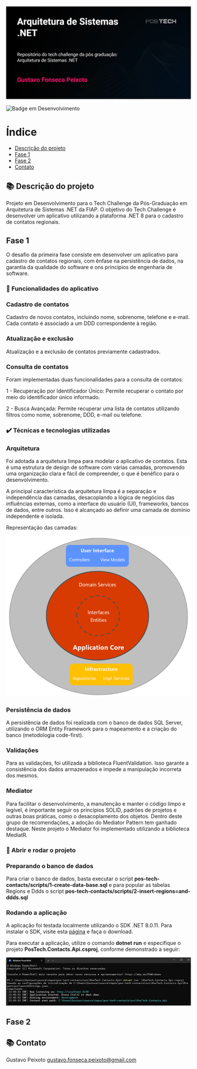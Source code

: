 ![Capa com o nome do curso da pós graduação](./assets/thumbnail.png)

![Badge em Desenvolvimento](http://img.shields.io/static/v1?label=STATUS&message=EM%20DESENVOLVIMENTO&color=GREEN&style=for-the-badge)

# Índice 

- [Descrição do projeto](#-descrição-do-projeto)
- [Fase 1](#fase-1)
- [Fase 2](#fase-2)
- [Contato](#-contato)

## 📚 Descrição do projeto

Projeto em Desenvolvimento para o Tech Challenge da Pós-Graduação em Arquitetura de Sistemas .NET da FIAP.
O objetivo do Tech Challenge é desenvolver um aplicativo utilizando a plataforma .NET 8 para o cadastro de contatos regionais. 

## Fase 1
O desafio da primeira fase consiste em desenvolver um aplicativo para cadastro de contatos regionais, com ênfase na persistência de dados, na garantia da qualidade do software e ons princípios de engenharia de software.

### 🔨 Funcionalidades do aplicativo

### Cadastro de contatos
Cadastro de novos contatos, incluindo nome, sobrenome, telefone e e-mail. Cada contato é associado a um DDD correspondente à região.

### Atualização e exclusão
Atualização e a exclusão de contatos previamente cadastrados.

### Consulta de contatos
Foram implementadas duas funcionalidades para a consulta de contatos:

1 - Recuperação por Identificador Único: Permite recuperar o contato por meio do identificador único informado.

2 - Busca Avançada: Permite recuperar uma lista de contatos utilizando filtros como nome, sobrenome, DDD, e-mail ou telefone.

### ✔️ Técnicas e tecnologias utilizadas

### Arquitetura

Foi adotada a arquitetura limpa para modelar o aplicativo de contatos. Esta é uma estrutura de design de software com várias camadas, promovendo uma organização clara e fácil de compreender, o que é benéfico para o desenvolvimento.

A principal característica da arquitetura limpa é a separação e independência das camadas, desacoplando a lógica de negócios das influências externas, como a interface do usuário (UI), frameworks, bancos de dados, entre outros. Isso é alcançado ao definir uma camada de domínio independente e isolada.

Representação das camadas:

![Capa com o nome do curso da pós graduação](./assets/clean-architecture.png)

### Persistência de dados

A persistência de dados foi realizada com o banco de dados SQL Server, utilizando o ORM Entity Framework para o mapeamento e a criação do banco (metodologia code-first).

### Validações

Para as validações, foi utilizada a biblioteca FluentValidation. Isso garante a consistência dos dados armazenados e impede a manipulação incorreta dos mesmos.

### Mediator

Para facilitar o desenvolvimento, a manutenção e manter o código limpo e legível, é importante seguir os princípios SOLID, padrões de projetos e outras boas práticas, como o desacoplamento dos objetos. Dentro deste grupo de recomendações, a adoção do Mediator Pattern tem ganhado destaque. Neste projeto o Mediator foi implementado utilizando a biblioteca MediatR.

### 📁 Abrir e rodar o projeto

### Preparando o banco de dados

Para criar o banco de dados, basta executar o script **pos-tech-contacts/scripts/1-create-data-base.sql** e para popular as tabelas Regions e Ddds o script **pos-tech-contacts/scripts/2-insert-regions=and-ddds.sql**

### Rodando a aplicação

A aplicação foi testada localmente utilizando o SDK .NET 8.0.11. Para instalar o SDK, visite esta [página](https://dotnet.microsoft.com/en-us/download/dotnet/8.0) e faça o download. 

Para executar a aplicação, utilize o comando **dotnet run** e especifique o projeto **PosTech.Contacts.Api.csproj**, conforme demonstrado a seguir:

![Capa com o nome do curso da pós graduação](./assets/dotnet-run-command.png)

## Fase 2

## 📚 Contato

Gustavo Peixoto
gustavo.fonseca.peixoto@gmail.com
